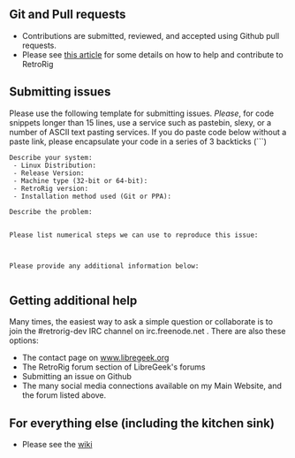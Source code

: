 ## Git and Pull requests
* Contributions are submitted, reviewed, and accepted using Github pull requests. 
* Please see [this article](https://github.com/ProfessorKaos64/RetroRig/wiki/Helping-out) 
for some details on how to help and contribute to RetroRig

## Submitting issues
Please use the following template for submitting issues. *Please*, for code snippets longer than 
15 lines, use a service such as pastebin, slexy, or a number of ASCII text pasting services. If you do 
paste code below without a paste link, please encapsulate your code in a series of 3 backticks (```)

```
Describe your system:
 - Linux Distribution:
 - Release Version:
 - Machine type (32-bit or 64-bit):
 - RetroRig version:
 - Installation method used (Git or PPA):

Describe the problem:


Please list numerical steps we can use to reproduce this issue: 



Please provide any additional information below:


```

## Getting additional help
Many times, the easiest way to ask a simple question or collaborate is to join the  #retrorig-dev  IRC channel on  irc.freenode.net . There are also these options:
- The contact page on www.libregeek.org 
- The RetroRig forum section of LibreGeek's forums
- Submitting an issue on Github
- The many social media connections available on my Main Website, and the forum listed above. 

## For everything else (including the kitchen sink)
- Please see the [wiki](https://github.com/ProfessorKaos64/RetroRig/wiki)
